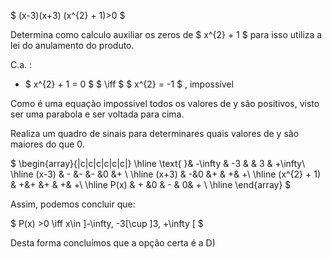 $ (x-3)(x+3) (x^{2} + 1)>0 $

Determina como calculo auxiliar  os zeros de $  x^{2} + 1 $ para isso utiliza a lei do anulamento do produto. 

  C.a. :  
  
   - $ x^{2} + 1 = 0 $ $ \iff $ $ x^{2} = -1 $ , impossível

Como é uma equação impossivel todos os valores de y são positivos, visto ser uma parabola e ser voltada para cima. 

Realiza um quadro de sinais para determinares quais valores de y são maiores do que 0. 


$
\begin{array}{|c|c|c|c|c|c|}
\hline
\text{ }& -\infty  & -3 &   & 3 & +\infty\\
\hline
(x-3) & - &- &- &0 &+ \\
\hline
(x+3) & -&0 &+ & +& +\\
\hline
(x^{2} + 1) & +&+ &+ & +& +\\
\hline
P(x) & + &0 & - & 0& + \\
\hline
\end{array}
$

Assim, podemos concluir que: 

$ P(x) >0 \iff x\in ]-\infty, -3[\cup ]3, +\infty [  $

Desta forma concluímos que a opção certa é a D)

